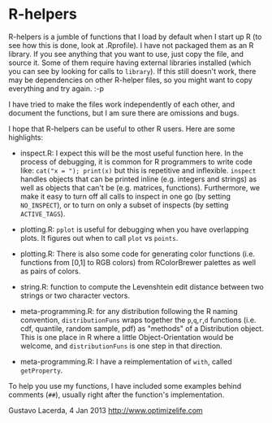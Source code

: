 R-helpers
=========

R-helpers is a jumble of functions that I load by default when I start up R (to see how this is done, look at .Rprofile).  I have not packaged them as an R library.  If you see anything that you want to use, just copy the file, and source it.  Some of them require having external libraries installed (which you can see by looking for calls to `library`).  If this still doesn't work, there may be dependencies on other R-helper files, so you might want to copy everything and try again. :-p

I have tried to make the files work independently of each other, and document the functions, but I am sure there are omissions and bugs.

I hope that R-helpers can be useful to other R users.  Here are some highlights:

* inspect.R: I expect this will be the most useful function here.  In the process of debugging, it is common for R programmers to write code like: `cat("x = "); print(x)`  but this is repetitive and inflexible.  `inspect` handles objects that can be printed inline (e.g. integers and strings) as well as objects that can't be (e.g. matrices, functions).  Furthermore, we make it easy to turn off all calls to inspect in one go (by setting `NO_INSPECT`), or to turn on only a subset of inspects (by setting `ACTIVE_TAGS`).

* plotting.R: `pplot` is useful for debugging when you have overlapping plots.  It figures out when to call `plot` vs `points`.

* plotting.R: There is also some code for generating color functions (i.e. functions from [0,1] to RGB colors) from RColorBrewer palettes as well as pairs of colors.

* string.R: function to compute the Levenshtein edit distance between two strings or two character vectors.

* meta-programming.R: for any distribution following the R naming convention, `distributionFuns` wraps together the `p`,`q`,`r`,`d` functions (i.e. cdf, quantile, random sample, pdf) as "methods" of a Distribution object.  This is one place in R where a little Object-Orientation would be welcome, and `distributionFuns` is one step in that direction.

* meta-programming.R: I have a reimplementation of `with`, called `getProperty`.



To help you use my functions, I have included some examples behind comments (`##`), usually right after the function's implementation.

Gustavo Lacerda, 4 Jan 2013
http://www.optimizelife.com